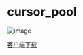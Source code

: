 # cursor_pool
![image](https://github.com/user-attachments/assets/685cf784-06ae-4a19-b1a1-97c857d9ad20)


[客户端下载](https://github.com/zq1900/cursor_pool/releases/download/untagged-c590e7e3865dd2d69d7a/cursor_pool.7z)

